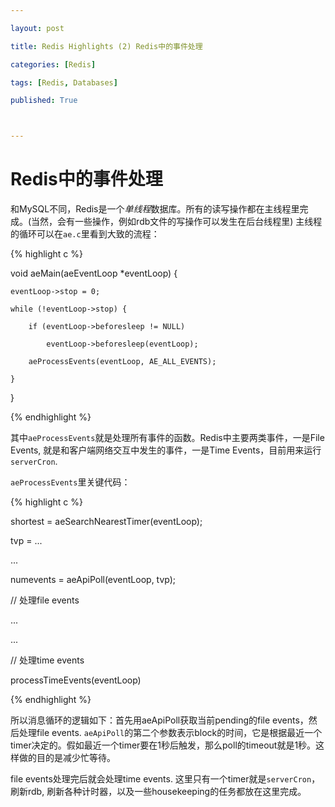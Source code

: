```yaml
---

layout: post

title: Redis Highlights (2) Redis中的事件处理

categories: [Redis]

tags: [Redis, Databases]

published: True



---
```




# Redis中的事件处理



和MySQL不同，Redis是一个*单线程*数据库。所有的读写操作都在主线程里完成。(当然，会有一些操作，例如rdb文件的写操作可以发生在后台线程里) 主线程的循环可以在`ae.c`里看到大致的流程：



{% highlight c %}

void aeMain(aeEventLoop *eventLoop) {

    eventLoop->stop = 0;

    while (!eventLoop->stop) {

        if (eventLoop->beforesleep != NULL)

            eventLoop->beforesleep(eventLoop);

        aeProcessEvents(eventLoop, AE_ALL_EVENTS);

    }

}

{% endhighlight %}



其中`aeProcessEvents`就是处理所有事件的函数。Redis中主要两类事件，一是File Events, 就是和客户端网络交互中发生的事件，一是Time Events，目前用来运行`serverCron`.



`aeProcessEvents`里关键代码：



{% highlight c %}

shortest = aeSearchNearestTimer(eventLoop);

tvp = ...

...

numevents = aeApiPoll(eventLoop, tvp);

// 处理file events

...

...

// 处理time events

processTimeEvents(eventLoop)

{% endhighlight %}



所以消息循环的逻辑如下：首先用aeApiPoll获取当前pending的file events，然后处理file events. `aeApiPoll`的第二个参数表示block的时间，它是根据最近一个timer决定的。假如最近一个timer要在1秒后触发，那么poll的timeout就是1秒。这样做的目的是减少忙等待。



file events处理完后就会处理time events. 这里只有一个timer就是`serverCron`，刷新rdb, 刷新各种计时器，以及一些housekeeping的任务都放在这里完成。
























